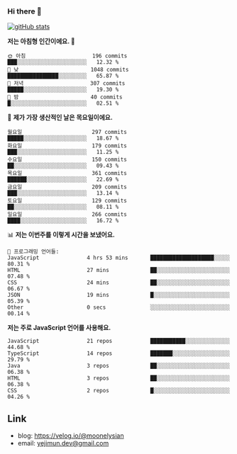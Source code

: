 ### Hi there 👋

<!--
**moonelysian/moonelysian** is a ✨ _special_ ✨ repository because its `README.md` (this file) appears on your GitHub profile.

Here are some ideas to get you started:

- 🔭 I’m currently working on ...
- 🌱 I’m currently learning ...
- 👯 I’m looking to collaborate on ...
- 🤔 I’m looking for help with ...
- 💬 Ask me about ...
- 📫 How to reach me: ...
- 😄 Pronouns: ...
- ⚡ Fun fact: ...
-->

<!-- [![wakatime stats](https://github-readme-stats.vercel.app/api/wakatime?username=moonelysian)](https://github.com/anuraghazra/github-readme-stats) -->

[![gitHub stats](https://github-readme-stats.vercel.app/api?username=moonelysian&show_icons=true)](https://github.com/anuraghazra/github-readme-stats)

<!--START_SECTION:waka-->
**저는 아침형 인간이에요. 🐤** 

```text
🌞 아침                     196 commits         ███░░░░░░░░░░░░░░░░░░░░░░   12.32 % 
🌆 낮　                     1048 commits        ████████████████░░░░░░░░░   65.87 % 
🌃 저녁                     307 commits         █████░░░░░░░░░░░░░░░░░░░░   19.30 % 
🌙 밤　                     40 commits          █░░░░░░░░░░░░░░░░░░░░░░░░   02.51 % 
```
📅 **제가 가장 생산적인 날은 목요일이에요.** 

```text
월요일                      297 commits         █████░░░░░░░░░░░░░░░░░░░░   18.67 % 
화요일                      179 commits         ███░░░░░░░░░░░░░░░░░░░░░░   11.25 % 
수요일                      150 commits         ██░░░░░░░░░░░░░░░░░░░░░░░   09.43 % 
목요일                      361 commits         ██████░░░░░░░░░░░░░░░░░░░   22.69 % 
금요일                      209 commits         ███░░░░░░░░░░░░░░░░░░░░░░   13.14 % 
토요일                      129 commits         ██░░░░░░░░░░░░░░░░░░░░░░░   08.11 % 
일요일                      266 commits         ████░░░░░░░░░░░░░░░░░░░░░   16.72 % 
```


📊 **저는 이번주를 이렇게 시간을 보냈어요.** 

```text
💬 프로그래밍 언어들: 
JavaScript               4 hrs 53 mins       ████████████████████░░░░░   80.31 % 
HTML                     27 mins             ██░░░░░░░░░░░░░░░░░░░░░░░   07.48 % 
CSS                      24 mins             ██░░░░░░░░░░░░░░░░░░░░░░░   06.67 % 
JSON                     19 mins             █░░░░░░░░░░░░░░░░░░░░░░░░   05.39 % 
Other                    0 secs              ░░░░░░░░░░░░░░░░░░░░░░░░░   00.14 % 
```

**저는 주로 JavaScript 언어를 사용해요.** 

```text
JavaScript               21 repos            ███████████░░░░░░░░░░░░░░   44.68 % 
TypeScript               14 repos            ███████░░░░░░░░░░░░░░░░░░   29.79 % 
Java                     3 repos             ██░░░░░░░░░░░░░░░░░░░░░░░   06.38 % 
HTML                     3 repos             ██░░░░░░░░░░░░░░░░░░░░░░░   06.38 % 
CSS                      2 repos             █░░░░░░░░░░░░░░░░░░░░░░░░   04.26 % 
```




<!--END_SECTION:waka-->


## Link
- blog: https://velog.io/@moonelysian
- email: yejimun.dev@gmail.com
